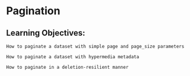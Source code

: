 # Pagination

## Learning Objectives:

	How to paginate a dataset with simple page and page_size parameters

	How to paginate a dataset with hypermedia metadata

	How to paginate in a deletion-resilient manner
